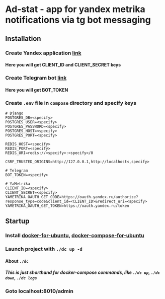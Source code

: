 # Ad-stat - app for yandex metrika notifications via tg bot messaging

## Installation

### Create Yandex application [link](https://yandex.com/dev/id/doc/en/register-client)

#### Here you will get CLIENT_ID and CLIENT_SECRET keys

### Create Telegram bot [link](https://www.directual.com/lesson-library/how-to-create-a-telegram-bot)

#### Here you will get BOT_TOKEN

### Create  `.env` file in `compose` directory and specify keys

```.env
# Django
POSTGRES_DB=<specify>
POSTGRES_USER=<specify>
POSTGRES_PASSWORD=<specify>
POSTGRES_HOST=<specify>
POSTGRES_PORT=<specify>

REDIS_HOST=<specify>
REDIS_PORT=<specify>
REDIS_URI=redis://<specify>:<specify>/0

CSRF_TRUSTED_ORIGINS=http://127.0.0.1,http://localhost<,specify>

# Telegram
BOT_TOKEN=<specify>

# YaMetrika
CLIENT_ID=<specify>
CLIENT_SECRET=<specify>
YAMETRIKA_OAUTH_GET_CODE=https://oauth.yandex.ru/authorize?response_type=code&client_id=<CLIENT_ID>&redirect_uri=<specify>
YAMETRIKA_OAUTH_GET_TOKEN=https://oauth.yandex.ru/token
```

## Startup

### Install [docker-for-ubuntu](https://www.digitalocean.com/community/tutorials/how-to-install-and-use-docker-on-ubuntu-20-04), [docker-compose-for-ubuntu](https://www.digitalocean.com/community/tutorials/how-to-install-and-use-docker-compose-on-ubuntu-20-04)

### Launch project with `./dc up -d`

#### About `./dc`

##### This is just shorthand for docker-compose commands, like `./dc up`, `./dc down`, `./dc logs`

### Goto localhost:8010/admin
